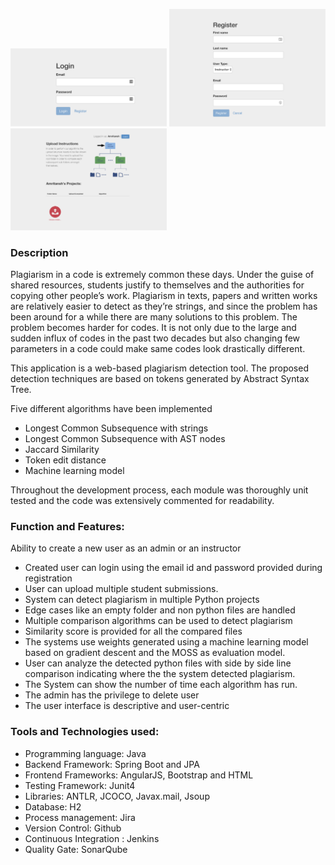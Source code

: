 <img src="Images/image1.png" width="250"/> <img src="Images/image2.png" width="250"/> <img src="Images/image3.png" width="250"/> 

### Description

Plagiarism in a code is extremely common these days. Under the guise of shared resources, students justify to themselves and the authorities for copying other people’s work. Plagiarism in texts, papers and written works are relatively easier to detect as they’re strings, and since the problem has been around for a while there are many solutions to this problem. The problem becomes harder for codes. It is not only due to the large and sudden influx of codes in the past two decades but also changing few parameters in a code could make same codes look drastically different.

This application is a web-based plagiarism detection tool. The proposed detection techniques are based on tokens generated by  Abstract Syntax Tree.

Five different algorithms have been implemented
* Longest Common Subsequence with strings
* Longest Common Subsequence with AST nodes
* Jaccard Similarity 
* Token edit distance
* Machine learning model

Throughout the development process, each module was thoroughly unit tested and the code was extensively commented for readability.

### Function and Features:

Ability to create a new user as an admin or an instructor
* Created user can login using the email id and password provided during registration
* User can upload multiple student submissions.
* System can detect plagiarism in multiple Python projects
* Edge cases like an empty folder and non python files are handled
* Multiple comparison algorithms can be used to detect plagiarism
* Similarity score is provided for all the compared files
* The systems use weights generated using a machine learning model based on gradient descent and the MOSS as 
evaluation model.
* User can analyze the detected python files with side by side line comparison indicating where the
the system detected plagiarism.
* The System can show the number of time each algorithm has run.
* The admin has the privilege to delete user
* The user interface is descriptive and user-centric


### Tools and Technologies used:

* Programming language: Java
* Backend Framework: Spring Boot and JPA
* Frontend Frameworks: AngularJS, Bootstrap and HTML
* Testing Framework: Junit4
* Libraries: ANTLR, JCOCO, Javax.mail, Jsoup
* Database: H2
* Process management: Jira
* Version Control: Github
* Continuous Integration : Jenkins
* Quality Gate: SonarQube

